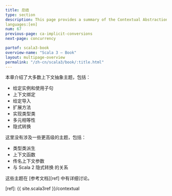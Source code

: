 ```yaml
---
title: 总结
type: section
description: This page provides a summary of the Contextual Abstractions lessons.
languages:[en]
num: 67
previous-page: ca-implicit-conversions
next-page: concurrency

partof: scala3-book
overview-name: "Scala 3 — Book"
layout: multipage-overview
permalink: "/zh-cn/scala3/book/:title.html"
---
```



本章介绍了大多数上下文抽象主题，包括：

- 给定实例和使用子句
- 上下文绑定
- 给定导入
- 扩展方法
- 实现类型类
- 多元相等性
- 隐式转换

这里没有涉及一些更高级的主题，包括：

- 类型类派生
- 上下文函数
- 传名上下文参数
- 与 Scala 2 隐式转换 的关系

这些主题在 [参考文档][ref] 中有详细讨论。


[ref]: {{ site.scala3ref }}/contextual
